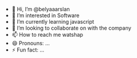 - 👋 Hi, I’m @belyaaarslan
- 👀 I’m interested in Software
- 🌱 I’m currently learning javascript 
- 💞️ I’m looking to collaborate on with the company
- 📫 How to reach me watshap
- 😄 Pronouns: ...
- ⚡ Fun fact: ...

<!---
belyaaarslan/belyaaarslan is a ✨ special ✨ repository because its `README.md` (this file) appears on your GitHub profile.
You can click the Preview link to take a look at your changes.
--->
